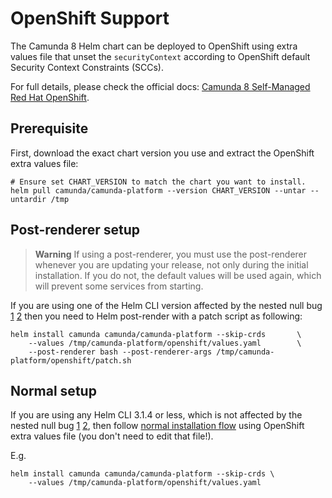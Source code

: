 # OpenShift Support

The Camunda 8 Helm chart can be deployed to OpenShift using extra values file that unset the `securityContext`
according to OpenShift default Security Context Constraints (SCCs).

For full details, please check the official docs:
[Camunda 8 Self-Managed Red Hat OpenShift](https://docs.camunda.io/docs/self-managed/platform-deployment/helm-kubernetes/platforms/redhat-openshift/).


## Prerequisite

First, download the exact chart version you use and extract the OpenShift extra values file:

```shell
# Ensure set CHART_VERSION to match the chart you want to install.
helm pull camunda/camunda-platform --version CHART_VERSION --untar --untardir /tmp
```


## Post-renderer setup

> **Warning**
> If using a post-renderer, you must use the post-renderer whenever you are updating your release,
> not only during the initial installation. If you do not, the default values will be used again,
> which will prevent some services from starting.

If you are using one of the Helm CLI version affected by the nested null bug [1](https://github.com/helm/helm/issues/9136)
[2](https://github.com/helm/helm/issues/12490)
then you need to Helm post-render with a patch script as following:

```shell
helm install camunda camunda/camunda-platform --skip-crds       \
    --values /tmp/camunda-platform/openshift/values.yaml        \
    --post-renderer bash --post-renderer-args /tmp/camunda-platform/openshift/patch.sh
```


## Normal setup

If you are using any Helm CLI 3.1.4 or less, which is not affected by the nested null bug
[1](https://github.com/helm/helm/issues/9136) [2](https://github.com/helm/helm/issues/12490),
then follow [normal installation flow](../README.md#installation) using OpenShift extra values file
(you don't need to edit that file!).

E.g.

```shell
helm install camunda camunda/camunda-platform --skip-crds \
    --values /tmp/camunda-platform/openshift/values.yaml
```
